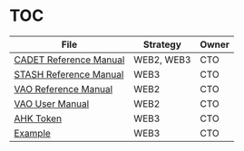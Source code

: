 # TOC

File | Strategy | Owner
---|---|---
[CADET Reference Manual](<Technical/CADET Reference Manual.md>) | WEB2, WEB3 | CTO
[STASH Reference Manual](<Technical/STASH Reference Manual.md>) | WEB3 | CTO
[VAO Reference Manual](<Technical/VAO Reference Manual.md>) | WEB2 | CTO
[VAO User Manual](<Technical/VAO User Manual.md>) | WEB2 | CTO
[AHK Token](<Technical/AHK Token.md>) | WEB3 | CTO
[Example](<Technical/Example.md>) | WEB3 | CTO